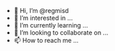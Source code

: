 - 👋 Hi, I’m @regmisd
- 👀 I’m interested in ...
- 🌱 I’m currently learning ...
- 💞️ I’m looking to collaborate on ...
- 📫 How to reach me ...

<!---
regmisd/regmisd is a ✨ special ✨ repository because its `README.md` (this file) appears on your GitHub profile.
You can click the Preview link to take a look at your changes.
--->
